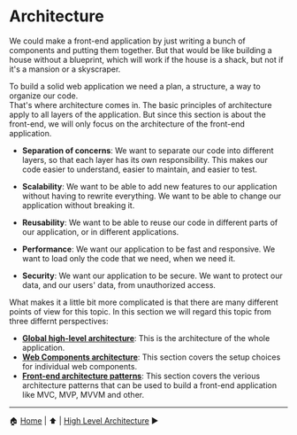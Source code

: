 # Architecture

We could make a front-end application by just writing a bunch of components and putting them together. But that would be
like building a house without a blueprint, which will work if the house is a shack, but not if it's a mansion or a
skyscraper.

To build a solid web application we need a plan, a structure, a way to organize our code.  
That's where architecture comes in. The basic principles of architecture apply to all layers of the application.
But since this section is about the front-end, we will only focus on the architecture of the front-end application.


- **Separation of concerns**: We want to separate our code into different layers, so that each layer has its own
  responsibility. This makes our code easier to understand, easier to maintain, and easier to test.

- **Scalability**: We want to be able to add new features to our application without having to rewrite everything. We
  want to be able to change our application without breaking it.

- **Reusability**: We want to be able to reuse our code in different parts of our application, or in different
  applications.

- **Performance**: We want our application to be fast and responsive. We want to load only the code that we need, when
  we need it.

- **Security**: We want our application to be secure. We want to protect our data, and our users' data, from
  unauthorized access.

What makes it a little bit more complicated is that there are many different points of view for this topic.
In this section we will regard this topic from three differnt perspectives:

- [**Global high-level architecture**](./global-architecture.md): This is the architecture of the whole application.
- [**Web Components architecture**](./web-components-architecture.md): This section covers the setup choices for individual web components.
- [**Front-end architecture patterns**](./architectual-patterns.md): This section covers the verious architecture patterns that can be used to
  build a front-end application like MVC, MVP, MVVM and other.

---

:house: [Home](../README.md) | :arrow_up: [](../README.md) | [High Level Architecture](./global-architecture.md) :arrow_forward:
